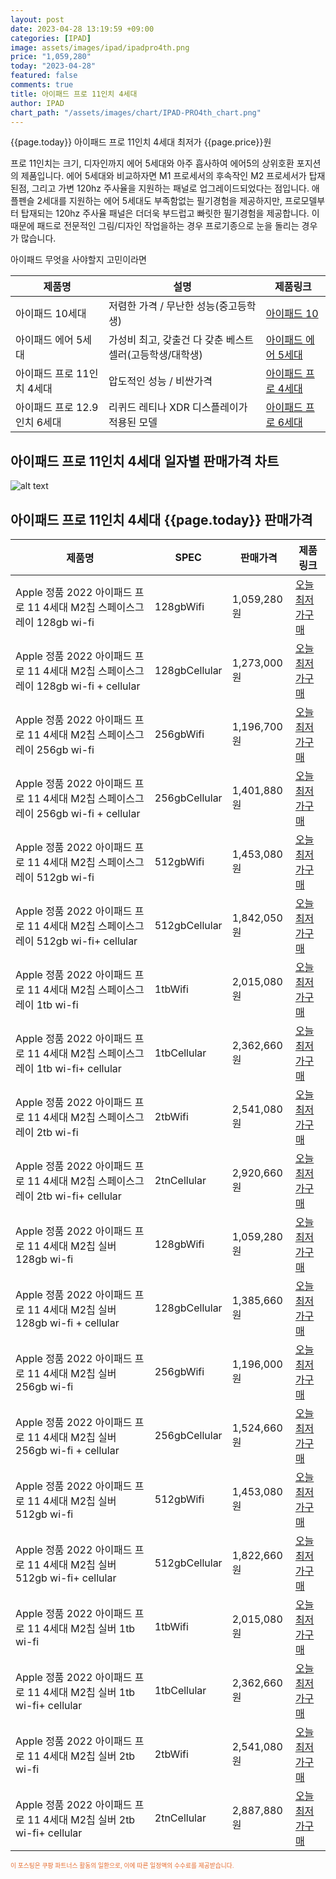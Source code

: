 ```yaml
---
layout: post
date: 2023-04-28 13:19:59 +09:00
categories: [IPAD]
image: assets/images/ipad/ipadpro4th.png
price: "1,059,280"
today: "2023-04-28"
featured: false
comments: true
title: 아이패드 프로 11인치 4세대
author: IPAD
chart_path: "/assets/images/chart/IPAD-PRO4th_chart.png"
---
```


{{page.today}} 아이패드 프로 11인치 4세대 최저가 {{page.price}}원

프로 11인치는 크기, 디자인까지 에어 5세대와 아주 흡사하여 에어5의 상위호환 포지션의 제품입니다.
에어 5세대와 비교하자면 M1 프로세서의 후속작인 M2 프로세서가 탑재된점, 그리고 가변 120hz 주사율을 지원하는 패널로 업그레이드되었다는 점입니다.
애플펜슬 2세대를 지원하는 에어 5세대도 부족함없는 필기경험을 제공하지만, 프로모델부터 탑재되는 120hz 주사율 패널은 더더욱 부드럽고 빠릿한 필기경험을 제공합니다.
이 때문에 패드로 전문적인 그림/디자인 작업을하는 경우 프로기종으로 눈을 돌리는 경우가 많습니다.

<main>
<P>아이패드 무엇을 사야할지 고민이라면</P>
<table id="rwd-table">
  <thead>
    <tr>
      <th>제품명</th>
      <th>설명</th>
      <th>제품링크</th>
    </tr>
  </thead>
  <tbody>
    <tr>
       <td>아이패드 10세대</td>
       <td>저렴한 가격 / 무난한 성능(중고등학생)</td>
       <td><a href='/APPLE-IPAD-10th/'>아이패드 10</a></td>
    </tr>
    <tr>
       <td>아이패드 에어 5세대</td>
       <td>가성비 최고, 갖출건 다 갖춘 베스트 셀러(고등학생/대학생)</td>
       <td><a href='/APPLE-IPAD-AIR5th/'>아이패드 에어 5세대</a></td>
    </tr>
    <tr>
       <td>아이패드 프로 11인치 4세대</td>
       <td>압도적인 성능 / 비싼가격</td>
       <td><a href='/APPLE-IPAD-PRO4th/'>아이패드 프로 4세대</a></td>
    </tr>
    <tr>
       <td>아이패드 프로 12.9인치 6세대</td>
       <td>리퀴드 레티나 XDR 디스플레이가 적용된 모델</td>
       <td><a href='/APPLE-IPAD-PRO6th/'>아이패드 프로 6세대</a></td>
    </tr>
  </tbody>
</table>
</main>

## 아이패드 프로 11인치 4세대 일자별 판매가격 차트
![alt text]({{page.chart_path}} "아이패드 프로 11인치 4세대 판매가격 차트")

## 아이패드 프로 11인치 4세대 {{page.today}} 판매가격
<main>
<table id="rwd-table-large">
  <thead>
    <tr>
      <th>제품명</th>
      <th>SPEC</th>
      <th>판매가격</th>
      <th>제품링크</th>
    </tr>
  </thead>
  <tbody><tr>
        <td>Apple 정품 2022 아이패드 프로 11 4세대 M2칩 스페이스그레이 128gb wi-fi</td>
        <td>128gbWifi</td>
        <td>1,059,280원</td>
        <td><a href='https://link.coupang.com/a/SA5ym' target='_blank'>오늘 최저가구매</a></td>
        </tr><tr>
        <td>Apple 정품 2022 아이패드 프로 11 4세대 M2칩 스페이스그레이 128gb wi-fi + cellular</td>
        <td>128gbCellular</td>
        <td>1,273,000원</td>
        <td><a href='https://link.coupang.com/a/SA5Bk' target='_blank'>오늘 최저가구매</a></td>
        </tr><tr>
        <td>Apple 정품 2022 아이패드 프로 11 4세대 M2칩 스페이스그레이  256gb wi-fi</td>
        <td>256gbWifi</td>
        <td>1,196,700원</td>
        <td><a href='https://link.coupang.com/a/SA5DU' target='_blank'>오늘 최저가구매</a></td>
        </tr><tr>
        <td>Apple 정품 2022 아이패드 프로 11 4세대 M2칩 스페이스그레이 256gb wi-fi + cellular</td>
        <td>256gbCellular</td>
        <td>1,401,880원</td>
        <td><a href='https://link.coupang.com/a/SA5Hm' target='_blank'>오늘 최저가구매</a></td>
        </tr><tr>
        <td>Apple 정품 2022 아이패드 프로 11 4세대 M2칩 스페이스그레이 512gb wi-fi</td>
        <td>512gbWifi</td>
        <td>1,453,080원</td>
        <td><a href='https://link.coupang.com/a/SA5Jl' target='_blank'>오늘 최저가구매</a></td>
        </tr><tr>
        <td>Apple 정품 2022 아이패드 프로 11 4세대 M2칩 스페이스그레이 512gb wi-fi+ cellular</td>
        <td>512gbCellular</td>
        <td>1,842,050원</td>
        <td><a href='https://link.coupang.com/a/SA5NQ' target='_blank'>오늘 최저가구매</a></td>
        </tr><tr>
        <td>Apple 정품 2022 아이패드 프로 11 4세대 M2칩 스페이스그레이 1tb wi-fi</td>
        <td>1tbWifi</td>
        <td>2,015,080원</td>
        <td><a href='https://link.coupang.com/a/SA5Q8' target='_blank'>오늘 최저가구매</a></td>
        </tr><tr>
        <td>Apple 정품 2022 아이패드 프로 11 4세대 M2칩 스페이스그레이 1tb wi-fi+ cellular</td>
        <td>1tbCellular</td>
        <td>2,362,660원</td>
        <td><a href='https://link.coupang.com/a/SA5TD' target='_blank'>오늘 최저가구매</a></td>
        </tr><tr>
        <td>Apple 정품 2022 아이패드 프로 11 4세대 M2칩 스페이스그레이 2tb wi-fi</td>
        <td>2tbWifi</td>
        <td>2,541,080원</td>
        <td><a href='https://link.coupang.com/a/SA5V8' target='_blank'>오늘 최저가구매</a></td>
        </tr><tr>
        <td>Apple 정품 2022 아이패드 프로 11 4세대 M2칩 스페이스그레이 2tb wi-fi+ cellular</td>
        <td>2tnCellular</td>
        <td>2,920,660원</td>
        <td><a href='https://link.coupang.com/a/SA5Y3' target='_blank'>오늘 최저가구매</a></td>
        </tr><tr>
        <td>Apple 정품 2022 아이패드 프로 11 4세대 M2칩 실버 128gb wi-fi</td>
        <td>128gbWifi</td>
        <td>1,059,280원</td>
        <td><a href='https://link.coupang.com/a/SA51w' target='_blank'>오늘 최저가구매</a></td>
        </tr><tr>
        <td>Apple 정품 2022 아이패드 프로 11 4세대 M2칩 실버 128gb wi-fi + cellular</td>
        <td>128gbCellular</td>
        <td>1,385,660원</td>
        <td><a href='https://link.coupang.com/a/SA53O' target='_blank'>오늘 최저가구매</a></td>
        </tr><tr>
        <td>Apple 정품 2022 아이패드 프로 11 4세대 M2칩 실버  256gb wi-fi</td>
        <td>256gbWifi</td>
        <td>1,196,000원</td>
        <td><a href='https://link.coupang.com/a/SA55N' target='_blank'>오늘 최저가구매</a></td>
        </tr><tr>
        <td>Apple 정품 2022 아이패드 프로 11 4세대 M2칩 실버 256gb wi-fi + cellular</td>
        <td>256gbCellular</td>
        <td>1,524,660원</td>
        <td><a href='https://link.coupang.com/a/SA58n' target='_blank'>오늘 최저가구매</a></td>
        </tr><tr>
        <td>Apple 정품 2022 아이패드 프로 11 4세대 M2칩 실버 512gb wi-fi</td>
        <td>512gbWifi</td>
        <td>1,453,080원</td>
        <td><a href='https://link.coupang.com/a/SA6ay' target='_blank'>오늘 최저가구매</a></td>
        </tr><tr>
        <td>Apple 정품 2022 아이패드 프로 11 4세대 M2칩 실버 512gb wi-fi+ cellular</td>
        <td>512gbCellular</td>
        <td>1,822,660원</td>
        <td><a href='https://link.coupang.com/a/SA6dc' target='_blank'>오늘 최저가구매</a></td>
        </tr><tr>
        <td>Apple 정품 2022 아이패드 프로 11 4세대 M2칩 실버 1tb wi-fi</td>
        <td>1tbWifi</td>
        <td>2,015,080원</td>
        <td><a href='https://link.coupang.com/a/SA6fu' target='_blank'>오늘 최저가구매</a></td>
        </tr><tr>
        <td>Apple 정품 2022 아이패드 프로 11 4세대 M2칩 실버 1tb wi-fi+ cellular</td>
        <td>1tbCellular</td>
        <td>2,362,660원</td>
        <td><a href='https://link.coupang.com/a/SA6ki' target='_blank'>오늘 최저가구매</a></td>
        </tr><tr>
        <td>Apple 정품 2022 아이패드 프로 11 4세대 M2칩 실버 2tb wi-fi</td>
        <td>2tbWifi</td>
        <td>2,541,080원</td>
        <td><a href='https://link.coupang.com/a/SA6mw' target='_blank'>오늘 최저가구매</a></td>
        </tr><tr>
        <td>Apple 정품 2022 아이패드 프로 11 4세대 M2칩 실버 2tb wi-fi+ cellular</td>
        <td>2tnCellular</td>
        <td>2,887,880원</td>
        <td><a href='https://link.coupang.com/a/SA6oG' target='_blank'>오늘 최저가구매</a></td>
        </tr></tbody>
</table>
</main>
<div style="color:#e56a2c;font-size: 0.7em;" >
이 포스팅은 쿠팡 파트너스 활동의 일환으로, 이에 따른 일정액의 수수료를 제공받습니다.
</div>
